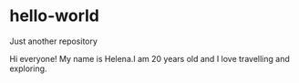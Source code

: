 # hello-world
Just another repository

Hi everyone!
My name is Helena.I am 20 years old and I love travelling and exploring.

